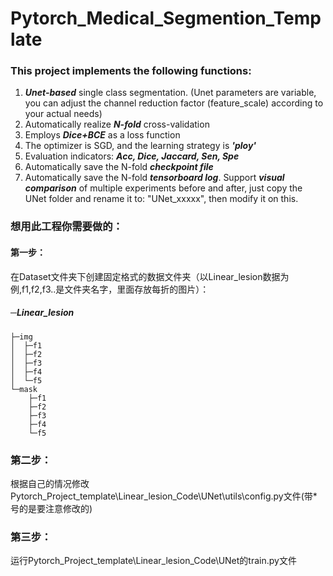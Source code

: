 # Pytorch_Medical_Segmention_Template
### This project implements the following functions:
1. ***Unet-based*** single class segmentation. (Unet parameters are variable, you can adjust the channel reduction factor (feature_scale) according to your actual needs)
2. Automatically realize ***N-fold*** cross-validation
3. Employs ***Dice+BCE*** as a loss function
4. The optimizer is SGD, and the learning strategy is ***'ploy'***
5. Evaluation indicators: ***Acc, Dice, Jaccard, Sen, Spe***
6. Automatically save the N-fold ***checkpoint file***
7. Automatically save the N-fold ***tensorboard log***. Support ***visual comparison*** of multiple experiments before and after, just copy the UNet folder and rename it to: "UNet_xxxxx", then modify it on this.

### 想用此工程你需要做的：
#### 第一步：
在Dataset文件夹下创建固定格式的数据文件夹（以Linear_lesion数据为例,f1,f2,f3..是文件夹名字，里面存放每折的图片）：

##### ─Linear_lesion
    ├─img
    │  ├─f1
    │  ├─f2
    │  ├─f3
    │  ├─f4
    │  └─f5
    └─mask
        ├─f1
        ├─f2
        ├─f3
        ├─f4
        └─f5
### 第二步：
根据自己的情况修改Pytorch_Project_template\Linear_lesion_Code\UNet\utils\config.py文件(带\*号的是要注意修改的)
### 第三步：
运行Pytorch_Project_template\Linear_lesion_Code\UNet的train.py文件  
